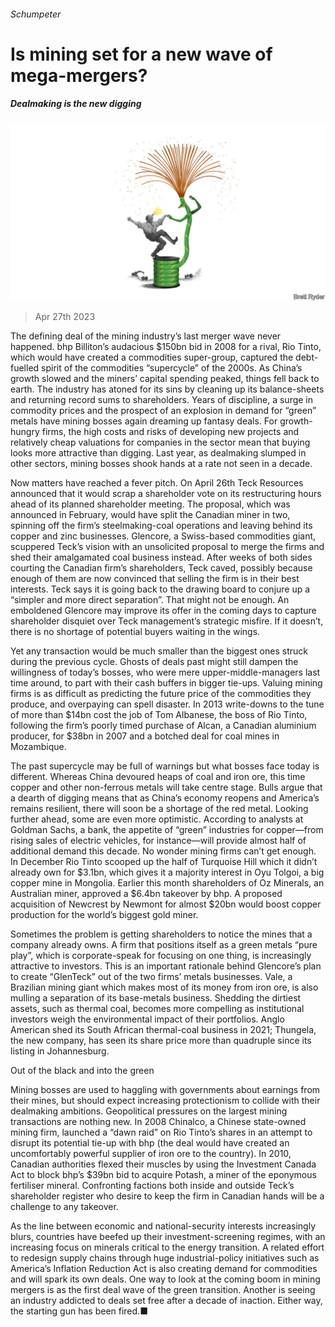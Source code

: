 ###### Schumpeter

# Is mining set for a new wave of mega-mergers? 

##### Dealmaking is the new digging 

![image](images/20230429_WBD000.jpg) 

> Apr 27th 2023 

The defining deal of the mining industry’s last merger wave never happened. bhp Billiton’s audacious $150bn bid in 2008 for a rival, Rio Tinto, which would have created a commodities super-group, captured the debt-fuelled spirit of the commodities “supercycle” of the 2000s. As China’s growth slowed and the miners’ capital spending peaked, things fell back to earth. The industry has atoned for its sins by cleaning up its balance-sheets and returning record sums to shareholders. Years of discipline, a surge in commodity prices and the prospect of an explosion in demand for “green” metals have mining bosses again dreaming up fantasy deals. For growth-hungry firms, the high costs and risks of developing new projects and relatively cheap valuations for companies in the sector mean that buying looks more attractive than digging. Last year, as dealmaking slumped in other sectors, mining bosses shook hands at a rate not seen in a decade.

Now matters have reached a fever pitch. On April 26th Teck Resources announced that it would scrap a shareholder vote on its restructuring hours ahead of its planned shareholder meeting. The proposal, which was announced in February, would have split the Canadian miner in two, spinning off the firm’s steelmaking-coal operations and leaving behind its copper and zinc businesses. Glencore, a Swiss-based commodities giant, scuppered Teck’s vision with an unsolicited proposal to merge the firms and shed their amalgamated coal business instead. After weeks of both sides courting the Canadian firm’s shareholders, Teck caved, possibly because enough of them are now convinced that selling the firm is in their best interests. Teck says it is going back to the drawing board to conjure up a “simpler and more direct separation”. That might not be enough. An emboldened Glencore may improve its offer in the coming days to capture shareholder disquiet over Teck management’s strategic misfire. If it doesn’t, there is no shortage of potential buyers waiting in the wings.

Yet any transaction would be much smaller than the biggest ones struck during the previous cycle. Ghosts of deals past might still dampen the willingness of today’s bosses, who were mere upper-middle-managers last time around, to part with their cash buffers in bigger tie-ups. Valuing mining firms is as difficult as predicting the future price of the commodities they produce, and overpaying can spell disaster. In 2013 write-downs to the tune of more than $14bn cost the job of Tom Albanese, the boss of Rio Tinto, following the firm’s poorly timed purchase of Alcan, a Canadian aluminium producer, for $38bn in 2007 and a botched deal for coal mines in Mozambique.

The past supercycle may be full of warnings but what bosses face today is different. Whereas China devoured heaps of coal and iron ore, this time copper and other non-ferrous metals will take centre stage. Bulls argue that a dearth of digging means that as China’s economy reopens and America’s remains resilient, there will soon be a shortage of the red metal. Looking further ahead, some are even more optimistic. According to analysts at Goldman Sachs, a bank, the appetite of “green” industries for copper—from rising sales of electric vehicles, for instance—will provide almost half of additional demand this decade. No wonder mining firms can’t get enough. In December Rio Tinto scooped up the half of Turquoise Hill which it didn’t already own for $3.1bn, which gives it a majority interest in Oyu Tolgoi, a big copper mine in Mongolia. Earlier this month shareholders of Oz Minerals, an Australian miner, approved a $6.4bn takeover by bhp. A proposed acquisition of Newcrest by Newmont for almost $20bn would boost copper production for the world’s biggest gold miner. 

Sometimes the problem is getting shareholders to notice the mines that a company already owns. A firm that positions itself as a green metals “pure play”, which is corporate-speak for focusing on one thing, is increasingly attractive to investors. This is an important rationale behind Glencore’s plan to create “GlenTeck” out of the two firms’ metals businesses. Vale, a Brazilian mining giant which makes most of its money from iron ore, is also mulling a separation of its base-metals business. Shedding the dirtiest assets, such as thermal coal, becomes more compelling as institutional investors weigh the environmental impact of their portfolios. Anglo American shed its South African thermal-coal business in 2021; Thungela, the new company, has seen its share price more than quadruple since its listing in Johannesburg.

Out of the black and into the green

Mining bosses are used to haggling with governments about earnings from their mines, but should expect increasing protectionism to collide with their dealmaking ambitions. Geopolitical pressures on the largest mining transactions are nothing new. In 2008 Chinalco, a Chinese state-owned mining firm, launched a “dawn raid” on Rio Tinto’s shares in an attempt to disrupt its potential tie-up with bhp (the deal would have created an uncomfortably powerful supplier of iron ore to the country). In 2010, Canadian authorities flexed their muscles by using the Investment Canada Act to block bhp’s $39bn bid to acquire Potash, a miner of the eponymous fertiliser mineral. Confronting factions both inside and outside Teck’s shareholder register who desire to keep the firm in Canadian hands will be a challenge to any takeover.

As the line between economic and national-security interests increasingly blurs, countries have beefed up their investment-screening regimes, with an increasing focus on minerals critical to the energy transition. A related effort to redesign supply chains through huge industrial-policy initiatives such as America’s Inflation Reduction Act is also creating demand for commodities and will spark its own deals. One way to look at the coming boom in mining mergers is as the first deal wave of the green transition. Another is seeing an industry addicted to deals set free after a decade of inaction. Either way, the starting gun has been fired.■






